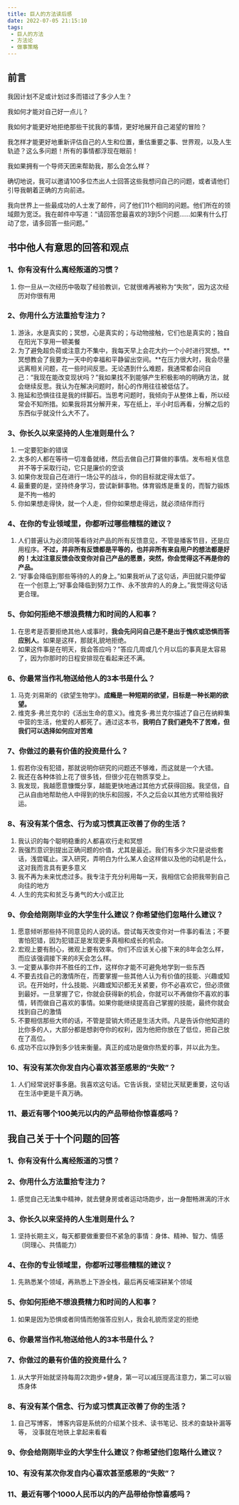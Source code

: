 ```yaml
---
title: 巨人的方法读后感
date: 2022-07-05 21:15:10
tags:
 - 巨人的方法
 - 方法论
 - 做事策略
---
```


## 前言

我因计划不足或计划过多而错过了多少人生？

我如何才能对自己好一点儿？

我如何才能更好地拒绝那些干扰我的事情，更好地展开自己渴望的冒险？

我怎样才能更好地重新评估自己的人生和位置，重估重要之事、世界观，以及人生轨迹？这么多问题！所有的事情都浮现在眼前！

我如果拥有一个导师天团来帮助我，那么会怎么样？

确切地说，我可以邀请100多位杰出人士回答这些我想问自己的问题，或者请他们引导我朝着正确的方向前进。

我向世界上一些最成功的人士发了邮件，问了他们11个相同的问题。他们所在的领域颇为宽泛。我在邮件中写道：“请回答您最喜欢的3到5个问题……如果有什么打动了您，请多回答一些问题。”
## 书中他人有意思的回答和观点
### 1、你有没有什么离经叛道的习惯？
1. 你一旦从一次经历中吸取了经验教训，它就很难再被称为“失败”，因为这次经历对你很有用

### 2、你用什么方法重拾专注力？
1. 游泳，水是真实的；冥想，心是真实的；与动物接触，它们也是真实的；独自在阳光下享用一顿美餐
2. 为了避免超负荷或注意力不集中，我每天早上会花大约一个小时进行冥想。**冥想教会了我要为一天中的幸福和平静留出空间。**在压力很大时，我会尽量远离相关问题，花一些时间反思。无论遇到什么难题，我通常都会问自己：“我现在能改变现状吗？”我如果找不到能够产生积极影响的明确方法，就会继续反思。我认为在解决问题时，耐心的作用往往被低估了。
3. 拖延和恐惧往往是我的绊脚石。当思考问题时，我倾向于从整体上看，所以经常会不知所措。如果我将其分解开来，写在纸上，半小时后再看，分解之后的东西似乎就没什么大不了。



### 3、你长久以来坚持的人生准则是什么？
1. 一定要犯新的错误
2. 太多的人都在等待一切准备就绪，然后去做自己打算做的事情。发布相关信息并不等于采取行动，它只是廉价的空谈
3. 如果你发现自己在进行一场公平的战斗，你的目标就定得太低了。
4. 最重要的是，坚持终身学习，尝试新鲜事物。体育锻炼是重复的，而智力锻炼是不拘一格的
5. 你如果想走得快，就一个人走，但你如果想走得远，就必须结伴而行
   



### 4、在你的专业领域里，你都听过哪些糟糕的建议？
1. 人们普遍认为必须同等看待对产品的所有反馈意见，不管是播客节目，还是应用程序。**不过，并非所有反馈都是平等的，也并非所有来自用户的想法都是好的！太过注意反馈会改变你对自己产品的愿景，突然，你会觉得这不再是你的产品。**
2. “好事会降临到那些等待的人的身上。”如果我听从了这句话，声田就只能停留在一个创意上;“好事会降临到努力工作、永不放弃的人的身上。”我觉得这句话更合理。



### 5、你如何拒绝不想浪费精力和时间的人和事？
1. 在思考是否要拒绝其他人或事时，**我会先问问自己是不是出于愧疚或恐惧而答应别人**。如果是这样，那就礼貌地拒绝。
2. 如果这件事是在明天，我会答应吗？”答应几周或几个月以后的事真是太容易了，因为你那时的日程安排现在看起来还不满。



### 6、你最常当作礼物送给他人的3本书是什么？
1. 马克·刘易斯的《欲望生物学》。**成瘾是一种短期的欲望，目标是一种长期的欲望。**
2. 维克多·弗兰克尔的《活出生命的意义》。维克多·弗兰克尔描述了自己在纳粹集中营的生活，他爱的人都死了。通过这本书，**我明白了我们避免不了苦难，但我们可以选择如何应对苦难**


### 7、你做过的最有价值的投资是什么？
1. 假若你没有犯错，那就说明你研究的问题还不够难，而这就是一个大错。
2. 我还在各种体验上花了很多钱，但很少花在物质享受上。
3. 我发现，我越愿意慷慨分享，越能更快地通过其他方式获得回报。我坚信，自己从自由地帮助他人中得到的快乐和回报，不久之后会以其他方式带给我好运。


### 8、有没有某个信念、行为或习惯真正改善了你的生活？
1. 我认识的每个聪明稳重的人都喜欢行走和冥想
2. 我强烈意识到提出正确问题的价值，尤其是最近。我们有多少次只是说些套话，浅尝辄止。深入研究，弄明白为什么某人会这样做以及他的动机是什么，这对我而言具有更多意义
3. 我不再为未来忧虑过多。我专注于充分利用每一天，我相信它会把我带到自己向往的地方
4. 人生的充实和贫乏与勇气的大小成正比

### 9、你会给刚刚毕业的大学生什么建议？你希望他们忽略什么建议？
1. 愿意倾听那些持不同意见的人说的话。尝试每天改变你对一件事的看法；不要害怕犯错，因为犯错正是发现更多真相和成长的机会。
2. 宏观上要有耐心，微观上要有效率。你们不应该关心接下来的8年会怎么样，而应该强调接下来的8天会怎么样。
3. 一定要从事你并不胜任的工作，这样你才能不可避免地学到一些东西
4. 不要去找自己的激情所在，而要掌握一些其他人认为有价值的技能、兴趣或知识。在开始时，什么技能、兴趣或知识都无关紧要，你不必喜欢它，但必须做到最好。一旦掌握了它，你就会获得新的机会，你就可以不再做你不喜欢的事情，转而做自己喜欢的事情。如果你能继续提高自己掌握的技能，最终你就会找到自己的激情
5. 不要相信那些大师的话，不管是营销大师还是生活大师。凡是告诉你他知道的比你多的人，大部分都是想剥夺你的权利，因为他把你放在了低位，把自己放在了高位。
6. 成功不应以挣到多少钱来衡量。真正的成功是做你热爱的事，并以此为生。

### 10、有没有某次你发自内心喜欢甚至感恩的“失败”？
1. 人们经常说好事多磨。我喜欢这句话。它告诉我，坚韧比天赋更重要，这句话在生活中更是千真万确。


### 11、最近有哪个100美元以内的产品带给你惊喜感吗？


## 我自己关于十个问题的回答
### 1、你有没有什么离经叛道的习惯？

### 2、你用什么方法重拾专注力？
1. 感觉自己无法集中精神，就去健身房或者运动场跑步，出一身酣畅淋漓的汗水

### 3、你长久以来坚持的人生准则是什么？
1. 坚持长期主义，每天都要做重要但不紧急的事情：身体、精神、智力、情感（同理心、共情能力）


### 4、在你的专业领域里，你都听过哪些糟糕的建议？
1. 先熟悉某个领域，再熟悉上下游全栈，最后再反哺深耕某个领域

### 5、你如何拒绝不想浪费精力和时间的人和事？
1. 如果是因为恐惧或者同情而勉强答应别人，我会礼貌而坚定的拒绝 

### 6、你最常当作礼物送给他人的3本书是什么？

### 7、你做过的最有价值的投资是什么？
1. 从大学开始就坚持每周2次跑步+健身，第一可以减压提高注意力，第二可以锻炼身体

### 8、有没有某个信念、行为或习惯真正改善了你的生活？
1. 自己写博客， 博客内容是系统的介绍某个技术、读书笔记、技术的查缺补漏等等， 没事就在地铁上拿起来看看

### 9、你会给刚刚毕业的大学生什么建议？你希望他们忽略什么建议？

### 10、有没有某次你发自内心喜欢甚至感恩的“失败”？


### 11、最近有哪个1000人民币以内的产品带给你惊喜感吗？